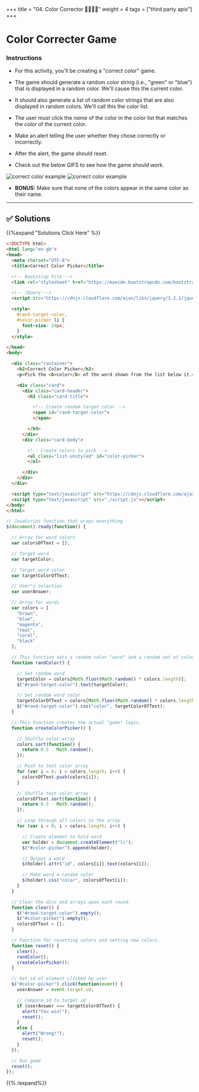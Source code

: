 +++
title = "04. Color Corrector 👩‍🎓👨‍🎓"
weight = 4
tags = ["third party apis"] 
+++

# Color Correcter Game

### Instructions

* For this activity, you'll be creating a "correct color" game.

* The game should generate a random color string (i.e., "green" or "blue") that is displayed in a random color. We'll cause this the current color.

* It should also generate a list of random color strings that are also displayed in random colors. We'll call this the color list.

* The user must click the *name* of the color in the color list that matches the *color* of the current color.

* Make an alert telling the user whether they chose correctly or incorrectly.

* After the alert, the game should reset.

* Check out the below GIFS to see how the game should work.

![correct color example](../images/correctColorExampleWin.gif)
![correct color example](../images/correctColorExampleLose.gif)

* **BONUS:** Make sure that none of the colors appear in the same color as their name.

---

## ✅ Solutions 
{{%expand "Solutions Click Here" %}}
```html
<!DOCTYPE html>
<html lang="en-gb">
<head>
  <meta charset="UTF-8">
  <title>Correct Color Picker</title>

  <!-- Bootstrap File -->
  <link rel="stylesheet" href="https://maxcdn.bootstrapcdn.com/bootstrap/4.0.0/css/bootstrap.min.css">

  <!-- JQuery -->
  <script src="https://cdnjs.cloudflare.com/ajax/libs/jquery/3.2.1/jquery.min.js"></script>

  <style>
    #rand-target-color,
    #color-picker li {
      font-size: 24px;
    }
  </style>

</head>
<body>

  <div class="container">
    <h2>Correct Color Picker</h2>
    <p>Pick the <b>color</b> of the word shown from the list below it.</p>

    <div class="card">
      <div class="card-header">
        <h3 class="card-title">

          <!-- Create random target color -->
          <span id="rand-target-color">
          </span>

        </h3>
      </div>
      <div class="card-body">

        <!-- Create colors to pick -->
        <ul class="list-unstyled" id="color-picker">
        </ul>

      </div>
    </div>
  </div>

  <script type="text/javascript" src="https://cdnjs.cloudflare.com/ajax/libs/jquery/3.2.1/jquery.min.js"></script>
  <script type="text/javascript" src="./script.js"></script>
</body>
</html>
```

```js
// JavaScript function that wraps everything
$(document).ready(function() {

  // Array for word colors
  var colorsOfText = [];

  // Target word
  var targetColor;

  // Target word color
  var targetColorOfText;

  // User"s selection
  var userAnswer;

  // Array for words
  var colors = [
    "brown",
    "blue",
    "magenta",
    "teal",
    "coral",
    "black"
  ];

  // This function sets a random color "word" and a random set of colors "visuals"
  function randColor() {

    // Set random word
    targetColor = colors[Math.floor(Math.random() * colors.length)];
    $("#rand-target-color").text(targetColor);

    // Set random word color
    targetColorOfText = colors[Math.floor(Math.random() * colors.length)];
    $("#rand-target-color").css("color", targetColorOfText);
  }

  // This function creates the actual "game" logic.
  function createColorPicker() {

    // Shuffle color array
    colors.sort(function() {
      return 0.5 - Math.random();
    });

    // Push to text color array
    for (var i = 0; i < colors.length; i++) {
      colorsOfText.push(colors[i]);
    }

    // Shuffle text color array
    colorsOfText.sort(function() {
      return 0.5 - Math.random();
    });

    // Loop through all colors in the array
    for (var i = 0; i < colors.length; i++) {

      // Create element to hold word
      var holder = document.createElement("li");
      $("#color-picker").append(holder);

      // Output a word
      $(holder).attr("id", colors[i]).text(colors[i]);

      // Make word a random color
      $(holder).css("color", colorsOfText[i]);
    }
  }

  // Clear the divs and arrays upon each round.
  function clear() {
    $("#rand-target-color").empty();
    $("#color-picker").empty();
    colorsOfText = [];
  }

  // Function for resetting colors and setting new colors.
  function reset() {
    clear();
    randColor();
    createColorPicker();
  }

  // Get id of element clicked by user
  $("#color-picker").click(function(event) {
    userAnswer = event.target.id;

    // Compare id to target id
    if (userAnswer === targetColorOfText) {
      alert("You win!");
      reset();
    }
    else {
      alert("Wrong!");
      reset();
    }
  });

  // Run game
  reset();
});

```
{{% /expand%}}